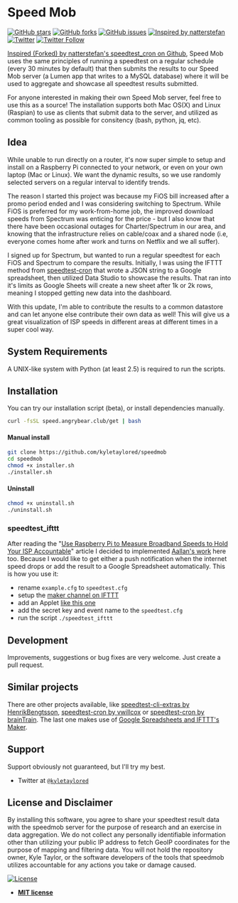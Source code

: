 # Speed Mob

[![GitHub stars](https://img.shields.io/github/stars/kyletaylored/speedmob.svg)](https://github.com/kyletaylored/speedmob/stargazers)
[![GitHub forks](https://img.shields.io/github/forks/kyletaylored/speedmob.svg)](https://github.com/kyletaylored/speedmob/network)
[![GitHub issues](https://img.shields.io/github/issues/kyletaylored/speedmob.svg)](https://github.com/kyletaylored/speedmob/issues)
[![Inspired by natterstefan](https://img.shields.io/badge/Inspired%20by-natterstefan-blue.svg)](https://github.com/natterstefan/speedtest-cron)
[![Twitter](https://img.shields.io/twitter/url/https/github.com/kyletaylored/speedmob.svg?style=social)](https://twitter.com/intent/tweet?text=https://github.com/kyletaylored/speedmob)
[![Twitter Follow](https://img.shields.io/twitter/follow/kyletaylored.svg?style=social&label=Follow)](https://twitter.com/kyletaylored)


[Inspired (Forked) by natterstefan's speedtest_cron on Github][natterstefan], Speed Mob uses the same principles of running a speedtest on a regular schedule (every 30 minutes by default) that then submits the results to our Speed Mob server (a Lumen app that writes to a MySQL database) where it will be used to aggregate and showcase all speedtest results submitted.

For anyone interested in making their own Speed Mob server, feel free to use this as a source! The installation supports both Mac OS(X) and Linux (Raspian) to use as clients that submit data to the server, and utilized as common tooling as possible for consitency (bash, python, jq, etc).


## Idea

While unable to run directly on a router, it's now super simple to setup and install on a Raspberry Pi connected to your network, or even on your own laptop (Mac or Linux). We want the dynamic results, so we use randomly selected servers on a regular interval to identify trends.

The reason I started this project was because my FiOS bill increased after a promo period ended and I was considering switching to Spectrum. While FiOS is preferred for my work-from-home job, the improved download speeds from Spectrum was enticing for the price - but I also know that there have been occasional outages for Charter/Spectrum in our area, and knowing that the infrastructure relies on cable/coax and a shared node (i.e, everyone comes home after work and turns on Netflix and we all suffer).

I signed up for Spectrum, but wanted to run a regular speedtest for each FiOS and Spectrum to compare the results. Initially, I was using the IFTTT method from [speedtest-cron][natterstefan] that wrote a JSON string to a Google spreadsheet, then utilized Data Studio to showcase the results. That ran into it's limits as Google Sheets will create a new sheet after 1k or 2k rows, meaning I stopped getting new data into the dashboard.

With this update, I'm able to contribute the results to a common datastore and can let anyone else contribute their own data as well! This will give us a great visualization of ISP speeds in different areas at different times in a super cool way.

## System Requirements

A UNIX-like system with Python (at least 2.5) is required to run the scripts.

## Installation

You can try our installation script (beta), or install dependencies manually.

```bash
curl -fsSL speed.angrybear.club/get | bash
```

#### Manual install
``` bash
git clone https://github.com/kyletaylored/speedmob
cd speedmob
chmod +x installer.sh
./installer.sh
```

#### Uninstall
``` bash
chmod +x uninstall.sh
./uninstall.sh
```

### speedtest_ifttt

After reading the "[Use Raspberry Pi to Measure Broadband Speeds to Hold Your ISP Accountable][iftttmaker]" article I decided to implemented [Aallan's work][gistaallan] here too. Because I would like to get either a push notification when the internet speed drops or add the result to a Google Spreadsheet automatically. This is how you use it:

- rename ```example.cfg``` to ```speedtest.cfg```
- setup the [maker channel on IFTTT][maker]
- add an Applet [like this one][ifapplet]
- add the secret key and event name to the `speedtest.cfg`
- run the script ```./speedtest_ifttt```

## Development

Improvements, suggestions or bug fixes are very welcome. Just create a pull request.


## Similar projects

There are other projects available, like [speedtest-cli-extras by HenrikBengtsson][spclix], [speedtest-cron by vwillcox][vwillcox] or [speedtest-cron by brainTrain][brainTrain]. The last one makes use of [Google Spreadsheets and IFTTT's Maker][iftttmaker].

[spcli]: https://github.com/sivel/speedtest-cli
[spclix]: https://github.com/HenrikBengtsson/speedtest-cli-extras
[vwillcox]: https://github.com/vwillcox/speedtest-cron
[brainTrain]: https://github.com/brainTrain/speedtest-cron
[speedtest]: http://www.speedtest.net/
[jsspcr]: https://gitgud.io/J0s3f/speedtest_cron
[iftttmaker]: http://makezine.com/projects/send-ticket-isp-when-your-internet-drops/
[gistaallan]: https://gist.github.com/aallan/bafc70a347f3b9526d30
[ifapplet]: https://ifttt.com/applets/49618185d-log-speedtest-results-to-spreadsheet
[maker]: https://ifttt.com/maker
[natterstefan]: https://github.com/natterstefan/speedtest-cron


## Support

Support obviously not guaranteed, but I'll try my best.

- Twitter at <a href="http://twitter.com/kyletaylored" target="_blank">`@kyletaylored`</a>



## License and Disclaimer

By installing this software, you agree to share your speedtest result data with the speedmob server for the purpose of research and an exercise in data aggregation. We do not collect any personally identifiable information other than utilizing your public IP address to fetch GeoIP coordinates for the purpose of mapping and filtering data. You will not hold the repository owner, Kyle Taylor, or the software developers of the tools that speedmob utilizes accountable for any actions you take or damage caused.

[![License](http://img.shields.io/:license-mit-blue.svg?style=flat-square)](http://badges.mit-license.org)

- **[MIT license](http://opensource.org/licenses/mit-license.php)**
